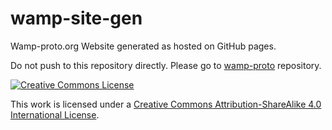 # wamp-site-gen

Wamp-proto.org Website generated as hosted on GitHub pages.

Do not push to this repository directly. Please go to [wamp-proto](https://github.com/wamp-proto/wamp-proto)
repository.

<a rel="license" href="http://creativecommons.org/licenses/by-sa/4.0/">
    <img alt="Creative Commons License" style="border-width:0" src="https://i.creativecommons.org/l/by-sa/4.0/88x31.png" />
</a>

This work is licensed under a <a rel="license" href="http://creativecommons.org/licenses/by-sa/4.0/">Creative Commons Attribution-ShareAlike 4.0 International License</a>.
